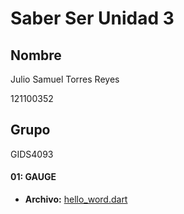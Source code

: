 # Saber Ser Unidad 3 

## Nombre
Julio Samuel Torres Reyes 

121100352
 
 ## Grupo
GIDS4093

#### 01: GAUGE
- **Archivo:** [hello_word.dart]()
